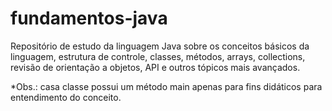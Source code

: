 # fundamentos-java
Repositório de estudo da linguagem Java sobre os conceitos básicos da linguagem, estrutura de controle, classes, métodos, arrays, collections, revisão de orientação a objetos, API e outros tópicos mais avançados.

*Obs.: casa classe possui um método main apenas para fins didáticos para entendimento do conceito.
